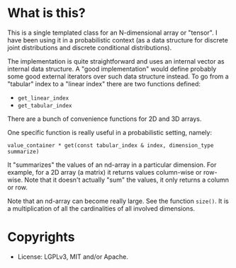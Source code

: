 # What is this?

This is a single templated class for an N-dimensional array or "tensor". I have been using it in a probabilistic context (as a data structure for discrete joint distributions and discrete conditional distributions).

The implementation is quite straightforward and uses an internal vector as internal data structure. A "good implementation" would define probably some good external iterators over such data structure instead. To go from a "tabular" index to a "linear index" there are two functions defined:

* `get_linear_index`
* `get_tabular_index`

There are a bunch of convenience functions for 2D and 3D arrays.

One specific function is really useful in a probabilistic setting, namely:

    value_container * get(const tabular_index & index, dimension_type summarize)

It "summarizes" the values of an nd-array in a particular dimension. For example, for a 2D array (a matrix) it returns values column-wise or row-wise. Note that it doesn't actually "sum" the values, it only returns a column or row.

Note that an nd-array can become really large. See the function `size()`. It is a multiplication of all the cardinalities of all involved dimensions.

# Copyrights

* License: LGPLv3, MIT and/or Apache.
